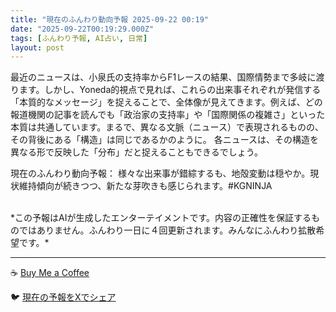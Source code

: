 ```yaml
---
title: "現在のふんわり動向予報 2025-09-22 00:19"
date: "2025-09-22T00:19:29.000Z"
tags: [ふんわり予報, AI占い, 日常]
layout: post
---
```


最近のニュースは、小泉氏の支持率からF1レースの結果、国際情勢まで多岐に渡ります。しかし、Yoneda的視点で見れば、これらの出来事それぞれが発信する「本質的なメッセージ」を捉えることで、全体像が見えてきます。例えば、どの報道機関の記事を読んでも「政治家の支持率」や「国際関係の複雑さ」といった本質は共通しています。まるで、異なる文脈（ニュース）で表現されるものの、その背後にある「構造」は同じであるかのように。  各ニュースは、その構造を異なる形で反映した「分布」だと捉えることもできるでしょう。

現在のふんわり動向予報：
様々な出来事が錯綜するも、地殻変動は穏やか。現状維持傾向が続きつつ、新たな芽吹きも感じられます。#KGNINJA

<br>
*この予報はAIが生成したエンターテイメントです。内容の正確性を保証するものではありません。ふんわり一日に４回更新されます。みんなにふんわり拡散希望です。*

---
☕️ [Buy Me a Coffee](https://www.buymeacoffee.com/kgninja)

🐦 [現在の予報をXでシェア](https://twitter.com/intent/tweet?text=%E7%8F%BE%E5%9C%A8%E3%81%AE%E3%81%B5%E3%82%93%E3%82%8F%E3%82%8A%E4%BA%88%E5%A0%B1%3A%20%E3%80%8C%E6%9C%80%E8%BF%91%E3%81%AE%E3%83%8B%E3%83%A5%E3%83%BC%E3%82%B9%E3%81%AF%E3%80%81%E5%B0%8F%E6%B3%89%E6%B0%8F%E3%81%AE%E6%94%AF%E6%8C%81%E7%8E%87%E3%81%8B%E3%82%89F1%E3%83%AC%E3%83%BC%E3%82%B9%E3%81%AE%E7%B5%90%E6%9E%9C%E3%80%81%E5%9B%BD%E9%9A%9B%E6%83%85%E5%8B%A2%E3%81%BE%E3%81%A7%E5%A4%9A%E5%B2%90%E3%81%AB%E6%B8%A1%E3%82%8A%E3%81%BE%E3%81%99%E3%80%82%E3%80%8D%23KGNINJA%20%E7%B6%9A%E3%81%8D%E3%81%AF%E3%83%96%E3%83%AD%E3%82%B0%E3%81%A7%EF%BC%81%F0%9F%91%87&url=https%3A%2F%2Fkg-ninja.github.io%2FFunwariyoso%2F)

